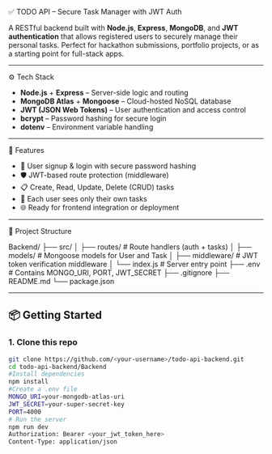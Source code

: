 ✅ TODO API – Secure Task Manager with JWT Auth

A RESTful backend built with **Node.js**, **Express**, **MongoDB**, and **JWT authentication** that allows registered users to securely manage their personal tasks. Perfect for hackathon submissions, portfolio projects, or as a starting point for full-stack apps.

---

⚙️ Tech Stack

- **Node.js** + **Express** – Server-side logic and routing
- **MongoDB Atlas** + **Mongoose** – Cloud-hosted NoSQL database
- **JWT (JSON Web Tokens)** – User authentication and access control
- **bcrypt** – Password hashing for secure login
- **dotenv** – Environment variable handling

---

 🚀 Features

- 🔐 User signup & login with secure password hashing
- 🛡 JWT-based route protection (middleware)
- 📋 Create, Read, Update, Delete (CRUD) tasks
- 👤 Each user sees only their own tasks
- 🌐 Ready for frontend integration or deployment

---

 📁 Project Structure

Backend/ ├── src/ │ ├── routes/ # Route handlers (auth + tasks) │ ├── models/ # Mongoose models for User and Task │ ├── middleware/ # JWT token verification middleware │ └── index.js # Server entry point ├── .env # Contains MONGO_URI, PORT, JWT_SECRET ├── .gitignore ├── README.md └── package.json

---

## 📦 Getting Started

### 1. Clone this repo

```bash
git clone https://github.com/<your-username>/todo-api-backend.git
cd todo-api-backend/Backend 
#Install dependencies
npm install
#Create a .env file
MONGO_URI=your-mongodb-atlas-uri
JWT_SECRET=your-super-secret-key
PORT=4000
# Run the server
npm run dev
Authorization: Bearer <your_jwt_token_here>
Content-Type: application/json

